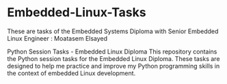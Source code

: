 # Embedded-Linux-Tasks
These are tasks of the Embedded Systems Diploma with Senior Embedded Linux Engineer : Moatasem Elsayed 


Python Session Tasks - Embedded Linux Diploma
This repository contains the Python session tasks for the Embedded Linux Diploma. These tasks are designed to help me practice and improve my Python programming skills in the context of embedded Linux development.
